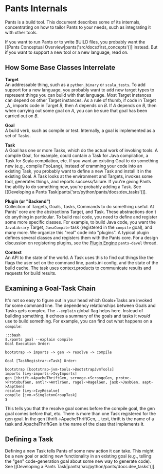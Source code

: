 Pants Internals
===============

Pants is a build tool. This document describes some of its internals,
concentrating on how to tailor Pants to your needs, such as integrating
it with other tools.

If you want to run Pants or to write BUILD files, you probably want the
[[Pants Conceptual Overview|pants('src/docs:first_concepts')]] instead.
But if you want to support a new tool or a new language, read on.

How Some Base Classes Interrelate
---------------------------------

**Target**<br>
An addressable thing, such as a `python_binary` or `scala_tests`. To add
support for a new language, you probably want to add new target types to
represent things you can build with that language. Most Target instances
can depend on other Target instances. As a rule of thumb, if code in
Target \_A\_ imports code in Target *B*, then *A* depends on *B*. If *A*
depends on *B*, then when carrying out some goal on *A*, you can be sure
that goal has been carried out on *B*.
<!-- TODO: if there are one or more exemplary Target classes, link to them. -->

**Goal**<br>
A build verb, such as compile or test. Internally, a goal is implemented
as a set of Tasks.

**Task**<br>
A Goal has one or more Tasks, which do the actual work of invoking
tools. A compile Goal, for example, could contain a Task for Java
compilation, a Task for Scala compilation, etc. If you want an existing
Goal to do something new (e.g., compile FooLang), instead of cramming
your code into an existing Task, you probably want to define a new Task
and install it in the existing Goal. A Task looks at the environment and
Targets, invokes some tool, generates things, and reports
success/failure. If you're giving Pants the ability to do something new,
you're probably adding a Task. See
[[Developing a Pants Task|pants('src/python/pants/docs:dev_tasks')]].

**Plugin (or "Backend")**<br>
Collection of Targets, Goals, Tasks, Commands to do something useful. At
Pants' core are the abstractions Target, and Task. These abstractions
don't do anything in particular. To build real code, you need to define
and register some more specific classes. For example, to build Java
code, you want the `JavaLibrary` Target, `JavaCompile` task (registered
in the `compile` goal), and many more. We organize this "real" code into
"plugins". A typical plugin defines several classes and registers them
with the Pants core. For a design discussion on registering plugins, see
the [Plugin
Engine](https://groups.google.com/forum/#!topic/pants-devel/uHGpR2K6FBI)
`pants-devel` thread.

**Context**<br>
An API to the state of the world. A Task uses this to find out things
like the flags the user set on the command line, pants.ini config, and
the state of the build cache. The task uses context.products to
communicate results and requests for build results.

Examining a Goal-Task Chain
---------------------------

It's not so easy to figure out in your head which Goals+Tasks are invoked for some command line.
The dependency relationships between Goals and Tasks gets complex. The `--explain` global flag
helps here. Instead of building something, it echoes a summary of the goals and tasks it
*would* use to build something. For example, you can find out what happens on a `compile`:

    :::bash
    $./pants goal --explain compile
    Goal Execution Order:

    bootstrap -> imports -> gen -> resolve -> compile

    Goal [TaskRegistrar->Task] Order:

    bootstrap [bootstrap-jvm-tools->BootstrapJvmTools]
    imports [ivy-imports->IvyImports]
    gen [thrift->ApacheThriftGen, scrooge->ScroogeGen, protoc->ProtobufGen, antlr->AntlrGen, ragel->RagelGen, jaxb->JaxbGen, aapt->AaptGen]
    resolve [ivy->IvyResolve]
    compile [jvm->SingletonGroupTask]
    $

This tells you that the resolve goal comes before the compile goal, the
gen goal comes before that, etc. There is more than one Task registered
for the gen goal. In the gen [thrift-\>ApacheThriftGen,... text, thrift
is the name of a task and ApacheThriftGen is the name of the class that
implements it.

Defining a Task
---------------

Defining a new Task tells Pants of some new action it can take. This
might be a new goal or adding new functionality in an existing goal
(e.g., telling the "gen" code-generation goal about some new way to
generate code). See [[Developing a Pants Task|pants('src/python/pants/docs:dev_tasks')]].
